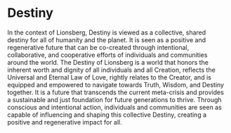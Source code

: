 # Destiny

In the context of Lionsberg, Destiny is viewed as a collective, shared destiny for all of humanity and the planet. It is seen as a positive and regenerative future that can be co-created through intentional, collaborative, and cooperative efforts of individuals and communities around the world. The Destiny of Lionsberg is a world that honors the inherent worth and dignity of all individuals and all Creation, reflects the Universal and Eternal Law of Love, rightly relates to the Creator, and is equipped and empowered to navigate towards Truth, Wisdom, and Destiny together. It is a future that transcends the current meta-crisis and provides a sustainable and just foundation for future generations to thrive. Through conscious and intentional action, individuals and communities are seen as capable of influencing and shaping this collective Destiny, creating a positive and regenerative impact for all.
